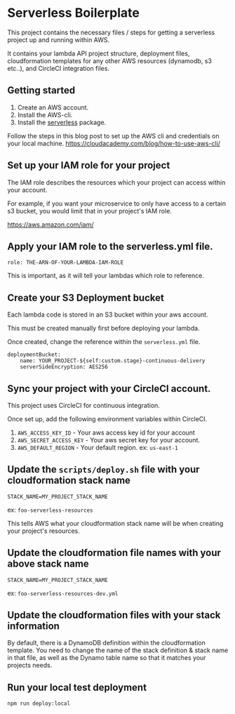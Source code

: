 # Serverless Boilerplate

This project contains the necessary files / steps for getting a serverless project up and running within AWS.

It contains your lambda API project structure, deployment files, cloudformation templates for any other AWS resources (dynamodb, s3 etc..), and CircleCI integration files.

## Getting started

1. Create an AWS account.
2. Install the AWS-cli.
3. Install the [serverless](https://serverless.com/framework/docs/getting-started/) package.

Follow the steps in this blog post to set up the AWS cli and credentials on your local machine.
https://cloudacademy.com/blog/how-to-use-aws-cli/

## Set up your IAM role for your project

The IAM role describes the resources which your project can access within your account.

For example, if you want your microservice to only have access to a certain s3 bucket, you would limit that in your project's IAM role.

https://aws.amazon.com/iam/

## Apply your IAM role to the serverless.yml file.

```
role: THE-ARN-OF-YOUR-LAMBDA-IAM-ROLE
```

This is important, as it will tell your lambdas which role to reference.

## Create your S3 Deployment bucket

Each lambda code is stored in an S3 bucket within your aws account.

This must be created manually first before deploying your lambda.

Once created, change the reference within the `serverless.yml` file.

```
deploymentBucket:
    name: YOUR_PROJECT-${self:custom.stage}-continuous-delivery
    serverSideEncryption: AES256
```

## Sync your project with your CircleCI account.

This project uses CircleCI for continuous integration.

Once set up, add the following environment variables within CircleCI.

1. `AWS_ACCESS_KEY_ID` - Your aws access key id for your account
2. `AWS_SECRET_ACCESS_KEY` - Your aws secret key for your account.
3. `AWS_DEFAULT_REGION` - Your default region. ex: `us-east-1`

## Update the `scripts/deploy.sh` file with your cloudformation stack name

```
STACK_NAME=MY_PROJECT_STACK_NAME
```

ex: `foo-serverless-resources`

This tells AWS what your cloudformation stack name will be when creating your project's resources.

## Update the cloudformation file names with your above stack name

```
STACK_NAME=MY_PROJECT_STACK_NAME
```

ex: `foo-serverless-resources-dev.yml`

## Update the cloudformation files with your stack information

By default, there is a DynamoDB definition within the cloudformation template.
You need to change the name of the stack definition & stack name in that file, as well as the Dynamo table name so that it matches your projects needs.

## Run your local test deployment

```
npm run deploy:local
```